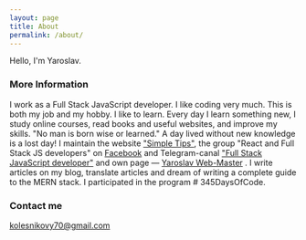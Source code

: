```yaml
---
layout: page
title: About
permalink: /about/
---
```


Hello, I'm Yaroslav.

### More Information

I work as a Full Stack JavaScript developer.
I like coding very much.
This is both my job and my hobby.
I like to learn.
Every day I learn something new, I study online courses, read books and useful websites, and improve my skills.
"No man is born wise or learned."
A day lived without new knowledge is a lost day!
I maintain the website ["Simple Tips"](http://abcinblog.blogspot.com/), the group "React and Full Stack JS developers" on [Facebook](https://www.facebook.com/groups/1786288918273718/) and Telegram-canal ["Full Stack JavaScript developer"](https://t.me/joinchat/AAAAAFeP94ob6Z-T1Bab7A) and own page — [Yaroslav Web-Master](https://www.facebook.com/Yaroslav-Web-Master-1446556072148794/?modal=admin_todo_tour) .
I write articles on my blog, translate articles and dream of writing a complete guide to the MERN stack.
I participated in the program # 345DaysOfCode.

### Contact me

[kolesnikovy70@gmail.com](mailto:kolesnikovy70@gmail.com)

